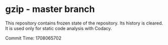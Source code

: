 # gzip - master branch

This repository contains frozen state of the repository.
Its history is cleared. It is used only for static code
analysis with Codacy.

Commit Time: 1708065702
